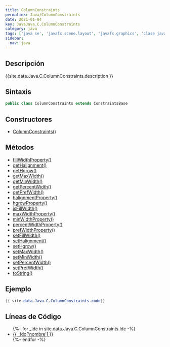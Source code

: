 ```yaml
---
title: ColumnConstraints
permalink: Java/ColumnConstraints
date: 2021-01-04
key: JavaJava.C.ColumnConstraints
category: java
tags: ['java se', 'javafx.scene.layout', 'javafx.graphics', 'clase java', 'JavaFX 2.0']
sidebar: 
  nav: java
---
```


## Descripción
{{site.data.Java.C.ColumnConstraints.description }}

## Sintaxis
~~~java
public class ColumnConstraints extends ConstraintsBase
~~~

## Constructores
* [ColumnConstraints()](/Java/ColumnConstraints/ColumnConstraints/)

## Métodos
* [fillWidthProperty()](/Java/ColumnConstraints/fillWidthProperty)
* [getHalignment()](/Java/ColumnConstraints/getHalignment)
* [getHgrow()](/Java/ColumnConstraints/getHgrow)
* [getMaxWidth()](/Java/ColumnConstraints/getMaxWidth)
* [getMinWidth()](/Java/ColumnConstraints/getMinWidth)
* [getPercentWidth()](/Java/ColumnConstraints/getPercentWidth)
* [getPrefWidth()](/Java/ColumnConstraints/getPrefWidth)
* [halignmentProperty()](/Java/ColumnConstraints/halignmentProperty)
* [hgrowProperty()](/Java/ColumnConstraints/hgrowProperty)
* [isFillWidth()](/Java/ColumnConstraints/isFillWidth)
* [maxWidthProperty()](/Java/ColumnConstraints/maxWidthProperty)
* [minWidthProperty()](/Java/ColumnConstraints/minWidthProperty)
* [percentWidthProperty()](/Java/ColumnConstraints/percentWidthProperty)
* [prefWidthProperty()](/Java/ColumnConstraints/prefWidthProperty)
* [setFillWidth()](/Java/ColumnConstraints/setFillWidth)
* [setHalignment()](/Java/ColumnConstraints/setHalignment)
* [setHgrow()](/Java/ColumnConstraints/setHgrow)
* [setMaxWidth()](/Java/ColumnConstraints/setMaxWidth)
* [setMinWidth()](/Java/ColumnConstraints/setMinWidth)
* [setPercentWidth()](/Java/ColumnConstraints/setPercentWidth)
* [setPrefWidth()](/Java/ColumnConstraints/setPrefWidth)
* [toString()](/Java/ColumnConstraints/toString)

## Ejemplo
~~~java
{{ site.data.Java.C.ColumnConstraints.code}}
~~~

## Líneas de Código
<ul>
{%- for _ldc in site.data.Java.C.ColumnConstraints.ldc -%}
   <li>
       <a href="{{_ldc['url'] }}">{{ _ldc['nombre'] }}</a>
   </li>
{%- endfor -%}
</ul>

